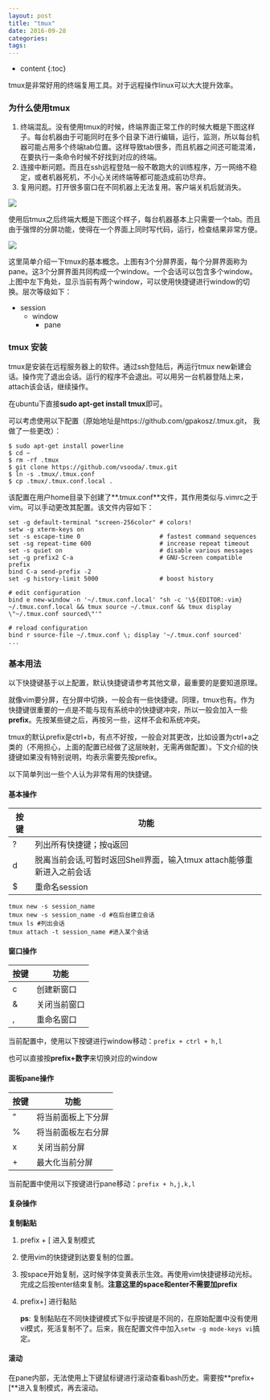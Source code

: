 ```yaml
---
layout: post
title: "tmux"
date: 2016-09-28
categories:
tags:
---
```

* content
{:toc}

tmux是非常好用的终端复用工具。对于远程操作linux可以大大提升效率。




### 为什么使用tmux

1. 终端混乱。没有使用tmux的时候，终端界面正常工作的时候大概是下图这样子。每台机器由于可能同时在多个目录下进行编辑，运行，监测，所以每台机器可能占用多个终端tab位置。这样导致tab很多，而且机器之间还可能混淆，在要执行一条命令时候不好找到对应的终端。
2. 连接中断问题。而且在ssh远程登陆一般不敢跑大的训练程序，万一网络不稳定，或者机器死机，不小心关闭终端等都可能造成前功尽弃。
3. 复用问题。打开很多窗口在不同机器上无法复用。客户端关机后就消失。

![](http://vsooda.github.io/assets/tmux/before_tmux.png)



使用后tmux之后终端大概是下图这个样子，每台机器基本上只需要一个tab。而且由于强悍的分屏功能，使得在一个界面上同时写代码，运行，检查结果非常方便。

![](http://vsooda.github.io/assets/tmux/after_tmux.png)



这里简单介绍一下tmux的基本概念。上图有3个分屏界面，每个分屏界面称为pane。这3个分屏界面共同构成一个window。一个会话可以包含多个window。上图中左下角处，显示当前有两个window，可以使用快捷键进行window的切换。层次等级如下：

* session
  * window
    * pane



### tmux 安装

tmux是安装在远程服务器上的软件。通过ssh登陆后，再运行tmux new新建会话。操作完了退出会话。运行的程序不会退出。可以用另一台机器登陆上来，attach该会话，继续操作。



在ubuntu下直接**sudo apt-get install tmux**即可。

可以考虑使用以下配置（原始地址是https://github.com/gpakosz/.tmux.git， 我做了一些更改）：

```
$ sudo apt-get install powerline
$ cd ~
$ rm -rf .tmux
$ git clone https://github.com/vsooda/.tmux.git
$ ln -s .tmux/.tmux.conf
$ cp .tmux/.tmux.conf.local .
```



该配置在用户home目录下创建了**.tmux.conf**文件，其作用类似与.vimrc之于vim。可以手动更改其配置。该文件内容如下：

```
set -g default-terminal "screen-256color" # colors!
setw -g xterm-keys on
set -s escape-time 0                      # fastest command sequences
set -sg repeat-time 600                   # increase repeat timeout
set -s quiet on                           # disable various messages
set -g prefix2 C-a                        # GNU-Screen compatible prefix
bind C-a send-prefix -2
set -g history-limit 5000                 # boost history

# edit configuration
bind e new-window -n '~/.tmux.conf.local' "sh -c '\${EDITOR:-vim} ~/.tmux.conf.local && tmux source ~/.tmux.conf && tmux display \"~/.tmux.conf sourced\"'"

# reload configuration
bind r source-file ~/.tmux.conf \; display '~/.tmux.conf sourced'
...
```

### 基本用法

以下快捷键基于以上配置，默认快捷键请参考其他文章，最重要的是要知道原理。

就像vim要分屏，在分屏中切换，一般会有一些快捷键。同理，tmux也有。作为快捷键很重要的一点是不能与现有系统中的快捷键冲突，所以一般会加入一些**prefix**。先按某些键之后，再按另一些，这样不会和系统冲突。

tmux的默认prefix是ctrl+b，有点不好按，一般会对其更改，比如设置为ctrl+a之类的（不用担心，上面的配置已经做了这层映射，无需再做配置）。下文介绍的快捷键如果没有特别说明，均表示需要先按prefix。

以下简单列出一些个人认为非常有用的快捷键。

#### 基本操作

| 按键   | 功能    |
| ---- | --------------------------- |
| ?    | 列出所有快捷键；按q返回    |
| d    | 脱离当前会话,可暂时返回Shell界面，输入tmux attach能够重新进入之前会话 |
| $    | 重命名session            |

```
tmux new -s session_name
tmux new -s session_name -d #在后台建立会话
tmux ls #列出会话
tmux attach -t session_name #进入某个会话
```

#### 窗口操作

| 按键   | 功能 |
| ---- | ------ |
| c    | 创建新窗口  |
| &    | 关闭当前窗口 |
| , | 重命名窗口|

当前配置中，使用以下按键进行window移动：`prefix + ctrl + h,l`

也可以直接按**prefix+数字**来切换对应的window

#### 面板pane操作

| 按键   | 功能        |
| ---- | --------- |
| “    | 将当前面板上下分屏 |
| %    | 将当前面板左右分屏 |
| x    | 关闭当前分屏    |
| + | 最大化当前分屏|

当前配置中使用以下按键进行pane移动：`prefix + h,j,k,l`


#### 复杂操作

**复制黏贴**

1. prefix + [ 进入复制模式

2. 使用vim的快捷键到达要复制的位置。

3. 按space开始复制，这时候字体变黄表示生效。再使用vim快捷键移动光标。完成之后按enter结束复制。**注意这里的space和enter不需要加prefix**

4. prefix+] 进行黏贴

   **ps**: 复制黏贴在不同快捷键模式下似乎按键是不同的，在原始配置中没有使用vi模式，死活复制不了。后来，我在配置文件中加入`setw -g mode-keys vi`搞定。

#### 滚动

在pane内部，无法使用上下键鼠标键进行滚动查看bash历史。需要按**prefix+[**进入复制模式，再去滚动。


